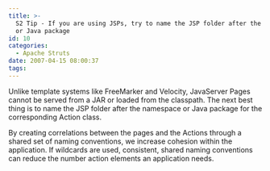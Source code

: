 ```yaml
---
title: >-
  S2 Tip - If you are using JSPs, try to name the JSP folder after the namespace
  or Java package
id: 10
categories:
  - Apache Struts
date: 2007-04-15 08:00:37
tags:
---
```


Unlike template systems like FreeMarker and Velocity, JavaServer Pages cannot be served from a JAR or loaded from the classpath. The next best thing is to name the JSP folder after the namespace or Java package for the corresponding Action class.

By creating correlations between the pages and the Actions through a shared set of naming conventions, we increase cohesion within the application. If wildcards are used, consistent, shared naming conventions can reduce the number action elements an application needs.